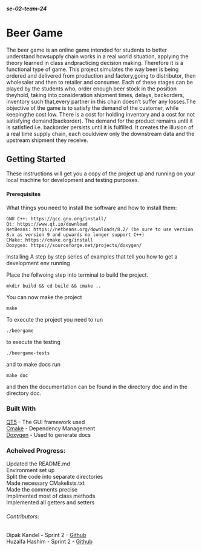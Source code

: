 ##### se-02-team-24
# Beer Game
The beer game is an online game intended for students to better understand howsupply chain works in a real world situation, applying the theory learned in class andpracticing decision making. Therefore it is a functional type of game. This project simulates the way beer is being ordered and delivered from production and factory,going to distributor, then wholesaler and then to retailer and consumer. Each of these stages can be played by the students who, order enough beer stock in the position theyhold, taking into consideration shipment times, delays, backorders, inventory such that,every partner in this chain doesn’t suffer any losses.The objective of the game is to satisfy the demand of the customer, while keepingthe cost low. There is a cost for holding inventory and a cost for not satisfying demand(backorder). The demand for the product remains until it is satisfied i.e. backorder persists until it is fulfilled. It creates the illusion of a real time supply chain, each couldview only the downstream data and the upstream shipment they receive. 

## Getting Started
These instructions will get you a copy of the project up and running on your local machine for development and testing purposes.

#### Prerequisites
What things you need to install the software and how to install them: 

```
GNU C++: https://gcc.gnu.org/install/
Qt: https://www.qt.io/download
NetBeans: https://netbeans.org/downloads/8.2/ (be sure to use version 8.x as version 9 and upwards no longer support C++)
CMake: https://cmake.org/install
Doxygen: https://sourceforge.net/projects/doxygen/
```
Installing
A step by step series of examples that tell you how to get a development env running

Place the follwoing step into terminal to build the project.
```
mkdir build && cd build && cmake ..
```
You can now make the project
```
make
```
To execute the project you need to run
```
./beergame
```
to execute the testing
```
./beergame-tests
```
and to make docs run
```
make doc
```
and then the documentation can be found in the directory doc and in the directory doc.

### Built With
[QT5](https://www.qt.io/) - The GUI framework used  
[Cmake](https://cmake.org/) - Dependency Management  
[Doxygen](http://www.doxygen.nl/) - Used to generate docs  

### Acheived Progress:
Updated the README.md <br/>
Environment set up<br/>
Split the code into separate directories<br/>
Made necessary CMakelists.txt<br/>
Made the comments precise<br/>
Implimented most of class methods<br/>
Implemented all getters and setters<br/>
 
###### Contributors:
Dipak Kandel - Sprint 2 - [Github](https://github.com/kandeldipak06)  
Huzaifa Hashim - Sprint 2 - [Github](https://github.com/hhashim2)
